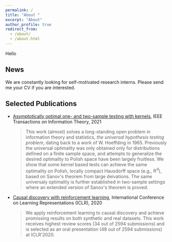 ```yaml
---
permalink: /
title: "About "
excerpt: "About"
author_profile: true
redirect_from: 
  - /about/
  - /about.html
---
```


Hello

News
---
We are constantly looking for self-motivated research interns. Please send me your CV if you are interested. 

Selected Publications
---
* [Asymptotically optimal one- and two-sample testing with kernels](http://dx.doi.org/10.1109/TIT.2021.3059267), IEEE Transactions on Information Theory, 2021
    > This work (almost) solves a long-standing open problem in information theory and statistics, *the universal hypothesis testing problem*, dating back to 
    > a work of W. Hoeffding in 1965. Previously the universal optimality was only obtained only for distributions defined on a finite sample space, and attempts to generalize 
    > the desired optimality to Polish space have been largely fruitless. We show that some kernel based tests can achieve the same optimality on Polish, locally compact Hausdorff
    > space (e.g., $\mathbb R^d$), based on Sanov's theorem from large deivations. The same universaly optimality is further established  in two-sample settings where an extended 
    > version of Sanov's theorem is proved.

* [Causal discovery with reinforcement learning](https://openreview.net/forum?id=S1g2skStPB), International Conference on Learning Representations (ICLR), 2020
    > We apply reinforcement learning to causal discovery and achieve promissing results on both synthetic and real datasets. This work receives highest review scores 
    > (34 out of 2594 submissions) and is selected as an oral presentation (48 out of 2594 submissions) at ICLR'2020.

